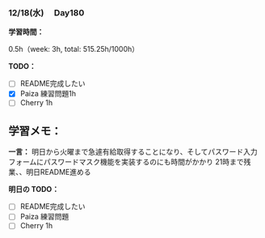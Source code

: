 ### 12/18(水)　 Day180

**学習時間：**

0.5h（week: 3h, total: 515.25h/1000h）

**TODO：**

- [ ] README完成したい
- [x] Paiza 練習問題1h
- [ ] Cherry 1h

**学習メモ：**
-

**一言：**
明日から火曜まで急遽有給取得することになり、そしてパスワード入力フォームにパスワードマスク機能を実装するのにも時間がかかり
21時まで残業、、明日README進める

**明日の TODO：**

- [ ] README完成したい
- [ ] Paiza 練習問題
- [ ] Cherry 1h
